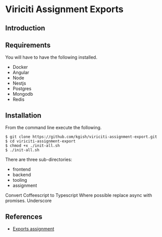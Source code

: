# Viriciti Assignment Exports

## Introduction

## Requirements

You will have to have the following installed.

* Docker
* Angular
* Node
* Nestjs
* Postgres
* Mongodb
* Redis


## Installation

From the command line execute the following.

```
$ git clone https://github.com/kgish/viriciti-assignment-export.git
$ cd viriciti-assignment-export
$ chmod +x ./init-all.sh
$ ./init-all.sh
```

There are three sub-directories:

* frontend
* backend
* tooling
* assignment

Convert Coffeescript to Typescript
Where possible replace async with promises.
Underscore




## References

* [Exports assignment](https://github.com/viriciti/exports-assignment)
